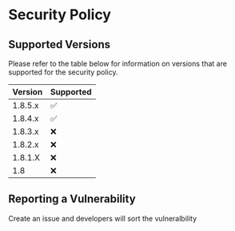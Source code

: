# Security Policy

## Supported Versions

Please refer to the table below for information on versions that are supported for the security policy.

| Version | Supported          |
| ------- | ------------------ |
| 1.8.5.x   | :white_check_mark: |
| 1.8.4.x   | :white_check_mark: |
| 1.8.3.x   | :x:    |
| 1.8.2.x   | :x:    |
| 1.8.1.X   | :x:    |
| 1.8   | :x:                |

## Reporting a Vulnerability

Create an issue and developers will sort the vulneralbility
